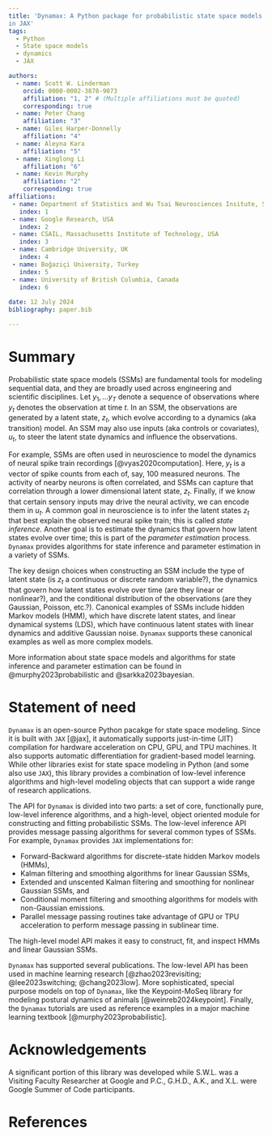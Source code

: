 ```yaml
---
title: 'Dynamax: A Python package for probabilistic state space models (SSMs) written
in JAX'
tags:
  - Python
  - State space models
  - dynamics
  - JAX

authors:
  - name: Scott W. Linderman
    orcid: 0000-0002-3878-9073
    affiliation: "1, 2" # (Multiple affiliations must be quoted)
    corresponding: true
  - name: Peter Chang
    affiliation: "3"
  - name: Giles Harper-Donnelly
    affiliation: "4"
  - name: Aleyna Kara
    affiliation: "5"
  - name: Xinglong Li
    affiliation: "6"
  - name: Kevin Murphy
    affiliation: "2"
    corresponding: true
affiliations:
 - name: Department of Statistics and Wu Tsai Neurosciences Insitute, Stanford University, USA
   index: 1
 - name: Google Research, USA
   index: 2
 - name: CSAIL, Massachusetts Institute of Technology, USA
   index: 3
 - name: Cambridge University, UK
   index: 4
 - name: Boğaziçi University, Turkey
   index: 5
 - name: University of British Columbia, Canada
   index: 6
 
date: 12 July 2024
bibliography: paper.bib

---
```


# Summary

Probabilistic state space models (SSMs) are fundamental tools for modeling sequential data, and they are broadly used across engineering and scientific disciplines. Let $y_1, \ldots y_T$ denote a sequence of observations where $y_t$ denotes the observation at time $t$. In an SSM, the observations are generated by a latent state, $z_t$, which evolve according to a dynamics (aka transition) model. An SSM may also use inputs (aka controls or covariates), $u_t$, to steer the latent state dynamics and influence the observations.

For example, SSMs are often used in neuroscience to model the dynamics of neural spike train recordings [@vyas2020computation]. Here, $y_t$ is a vector of spike counts from each of, say, 100 measured neurons. The activity of nearby neurons is often correlated, and SSMs can capture that correlation through a lower dimensional latent state, $z_t$. Finally, if we know that certain sensory inputs may drive the neural activity, we can encode them in $u_t$. A common goal in neuroscience is to infer the latent states $z_t$ that best explain the observed neural spike train; this is called _state inference_. Another goal is to estimate the dynamics that govern how latent states evolve over time; this is part of the _parameter estimation_ process. `Dynamax` provides algorithms for state inference and parameter estimation in a variety of SSMs. 

The key design choices when constructing an SSM include the type of latent state (is $z_t$ a continuous or discrete random variable?), the dynamics that govern how latent states evolve over time (are they linear or nonlinear?), and the conditional distribution of the observations (are they Gaussian, Poisson, etc.?). Canonical examples of SSMs include hidden Markov models (HMM), which have discrete latent states, and linear dynamical systems (LDS), which have continuous latent states with linear dynamics and additive Gaussian noise. `Dynamax` supports these canonical examples as well as more complex models. 

More information about state space models and algorithms for state inference and parameter estimation can be found in @murphy2023probabilistic and @sarkka2023bayesian. 


# Statement of need

`Dynamax` is an open-source Python pacakge for state space modeling. Since it is built with `JAX` [@jax], it automatically supports just-in-time (JIT) compilation for hardware acceleration on CPU, GPU, and TPU machines. It also supports automatic differentiation for gradient-based model learning. While other libraries exist for state space modeling in Python (and some also use `JAX`), this library provides a combination of low-level inference algorithms and high-level modeling objects that can support a wide range of research applications.

The API for `Dynamax` is divided into two parts: a set of core, functionally pure, low-level inference algorithms, and a high-level, object oriented module for constructing and fitting probabilistic SSMs. The low-level inference API provides message passing algorithms for several common types of SSMs. For example, `Dynamax` provides `JAX` implementations for:
- Forward-Backward algorithms for discrete-state hidden Markov models (HMMs), 
- Kalman filtering and smoothing algorithms for linear Gaussian SSMs, 
- Extended and unscented Kalman filtering and smoothing for nonlinear Gaussian SSMs, and
- Conditional moment filtering and smoothing algorithms for models with non-Gaussian emissions. 
- Parallel message passing routines take advantage of GPU or TPU acceleration to perform message passing in sublinear time. 

The high-level model API makes it easy to construct, fit, and inspect HMMs and linear Gaussian SSMs.

`Dynamax` has supported several publications. The low-level API has been used in machine learning research [@zhao2023revisiting; @lee2023switching; @chang2023low]. 
More sophisticated, special purpose models on top of `Dynamax`, like the Keypoint-MoSeq library for modeling postural dynamics of animals [@weinreb2024keypoint]. Finally, the `Dynamax` tutorials are used as reference examples in a major machine learning textbook [@murphy2023probabilistic]. 

# Acknowledgements

A significant portion of this library was developed while S.W.L. was a Visiting Faculty Researcher at Google and P.C., G.H.D., A.K., and X.L. were Google Summer of Code participants. 

# References